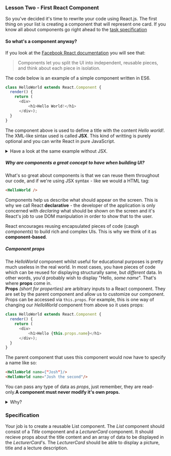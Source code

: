 ### Lesson Two - First React Component

So you've decided it's time to rewrite your code using React.js. The first thing on your list is creating a component that will represent one card. If you know all about components go right ahead to the [task specification](#specification)

#### So what's a component anyway?

If you look at the [Facebook React documentation](https://reactjs.org/docs/components-and-props.html) you will see that:

> Components let you split the UI into independent,
> reusable pieces, and think about each piece in isolation.

The code below is an example of a simple component written in ES6.

```javascript
class HelloWorld extends React.Component {
  render() {
    return (
      <div>
          <h1>Hello World!</h1>
      </div>);
  }
}
```
The component above is used to define a title with the content *Hello world!*. The XML-like sintax used is called **JSX**. This kind of writting is purely optional and you can write React in pure JavaScript.

<details><summary>Have a look at the same example without JSX.</summary><p>
```javascript
class HelloWorld extends React.Component {
  render() {
    return React.createElement(
      "div",
      null,
      React.createElement(
        "h1",
        null,
        "Hello World!"
      )
    );
  }
}
```
Kind of reminds us of the DOM manipulation, wouldn't you say?
If you wish to explore the magical world of transpilation, go and have fun [here](https://babeljs.io/repl/).
</p></details>

##### Why are components a great concept to have when building UI?
 What's so great about components is that we can reuse them throughout our code, and if we're using JSX syntax - like we would a HTML tag:
```html
<HelloWorld />
```

Components help us describe what should appear on the screen.
This is why we call React **declarative** - the developer of the application is only concerned with _declaring_ what should be shown on the screen and it's React's job to use DOM manipulation in order to show that to the user.

React encourages reusing encapsulated pieces of code (caugh *components*) to build rich and complex UIs. This is why we think of it as **component-based**.

##### Component props

The *HelloWorld* component whilst useful for educational purposes is pretty much useless in the real world. In most cases, you have pieces of code which can be reused for displaying structurally same, but *different* data.
In other words, you'd probably wish to display "Hello, *some name*". That's where **props** come in. <br/>
**Props** *(short for properties)* are arbitrary inputs to a React component. They are set by the parent component and allow us to customize our component. Props can be accessed via `this.props`.
For example, this is one way of changing our *HelloWorld* component from above so it uses props:

```javascript
class HelloWorld extends React.Component {
  render() {
    return (
      <div>
          <h1>Hello {this.props.name}</h1>
      </div>);
  }
}
```

The parent component that uses this component would now have to specify a name like so:
```html
<HelloWorld name={"Josh"}/>
<HelloWorld name="Josh the second"/>
```

You can pass any type of data as *props*, just remember, they are read-only.**A component must never modify it's own props.** 
<details><summary>Why?</summary><p>
Because props are a *mechanism to propagate values/data to child components*. The React philosophy is that props should be immutable and top-down. An immutable object is an object that **cannot be changed once is created**. This means that everytime you wish to change the object, you create a new *version* of that object with new changes.
For an example:

```javascript
    var data = { fruit: 'Banana', shop: 'Fruit shop' };
    data = changeToPear(data);
    ...
    function changeToPear(data){
        // I treat data as immutable, so I instead of doing
        // data.fruit = "Pear";
        // I do the following
        return { fruit: 'Pear', shop: data.shop }; // returns a new "version" of the object
    }
```
</p></details>


### Specification
Your job is to create a reusable List component. The *List* component should consist of a *Title* component and a *LecturerCard* component. It should recieve props about the title content and an array of data to be displayed in the *LecturerCard*'s.
The *LecturerCard* should be able to display a picture, title and a lecture description.